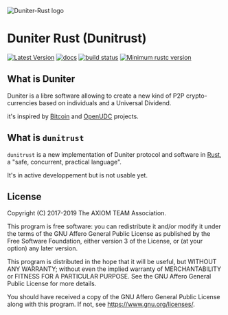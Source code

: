 ![Duniter-Rust logo](https://git.duniter.org/nodes/rust/duniter-rs/raw/dev/images/dunitrust.png)

# Duniter Rust (Dunitrust)

[![Latest Version](https://img.shields.io/badge/latest-v0.1.1--a1-orange.svg)](https://git.duniter.org/nodes/rust/duniter-rs/tags/v0.1.1-a1)
[![docs](https://librelois.fr/img/docs-read%20now-green.svg)](https://nodes.duniter.io/rust/duniter-rs/dunitrust/)
[![build status](https://git.duniter.org/nodes/rust/duniter-rs/badges/dev/build.svg)](https://git.duniter.org/nodes/rust/duniter-rs/commits/dev)
[![Minimum rustc version](https://img.shields.io/badge/rustc-1.40.0+-yellow.svg)](https://github.com/rust-lang/rust/blob/master/RELEASES.md)

## What is Duniter

Duniter is a libre software allowing to create a new kind of P2P crypto-currencies based on individuals and a Universal Dividend.

it's inspired by [Bitcoin] and [OpenUDC] projects.

## What is `dunitrust`

`dunitrust` is a new implementation of Duniter protocol and software in [Rust], a "safe, concurrent, practical language".

It's in active developpement but is not usable yet.

[Bitcoin]: https://github.com/bitcoin/bitcoin
[OpenUDC]: https://github.com/Open-UDC/open-udc
[Rust]: https://www.rust-lang.org/fr-FR/

## License

Copyright (C) 2017-2019  The AXIOM TEAM Association.

This program is free software: you can redistribute it and/or modify
it under the terms of the GNU Affero General Public License as
published by the Free Software Foundation, either version 3 of the
License, or (at your option) any later version.

This program is distributed in the hope that it will be useful,
but WITHOUT ANY WARRANTY; without even the implied warranty of
MERCHANTABILITY or FITNESS FOR A PARTICULAR PURPOSE.  See the
GNU Affero General Public License for more details.

You should have received a copy of the GNU Affero General Public License
along with this program.  If not, see <https://www.gnu.org/licenses/>.
